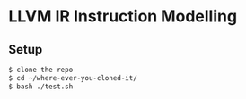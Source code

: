 # LLVM IR Instruction Modelling

## Setup

```sh
$ clone the repo
$ cd ~/where-ever-you-cloned-it/
$ bash ./test.sh
```
